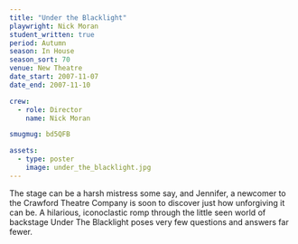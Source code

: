 ```yaml
---
title: "Under the Blacklight"
playwright: Nick Moran
student_written: true
period: Autumn
season: In House
season_sort: 70
venue: New Theatre
date_start: 2007-11-07
date_end: 2007-11-10

crew:
  - role: Director
    name: Nick Moran

smugmug: bd5QFB

assets:
  - type: poster
    image: under_the_blacklight.jpg
---
```


The stage can be a harsh mistress some say, and Jennifer, a newcomer to the Crawford Theatre Company is soon to discover just how unforgiving it can be. A hilarious, iconoclastic romp through the little seen world of backstage Under The Blacklight poses very few questions and answers far fewer.
